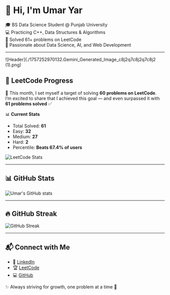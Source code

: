# 👋 Hi, I'm Umar Yar  

🎓 BS Data Science Student @ Punjab University  
💻 Practicing C++, Data Structures & Algorithms  
🚀 Solved 61+ problems on LeetCode  
🌟 Passionate about Data Science, AI, and Web Development  

---

![Header](./1757252970132.Gemini_Generated_Image_c8j2q7c8j2q7c8j2 (1).png)

## 🚀 LeetCode Progress  

🌟 This month, I set myself a target of solving **60 problems on LeetCode**.  
I’m excited to share that I achieved this goal — and even surpassed it with **61 problems solved** ✅  

📊 **Current Stats**  
- Total Solved: **61**  
- Easy: **32**  
- Medium: **27**  
- Hard: **2**  
- Percentile: **Beats 67.4% of users**

![LeetCode Stats](https://leetcard.jacoblin.cool/hyxk412IG6?theme=dark&font=JetBrains%20Mono)

---

## 📊 GitHub Stats  

![Umar's GitHub stats](https://github-readme-stats.vercel.app/api?username=Umar123-git&show_icons=true&theme=dark)  

---

## 🔥 GitHub Streak  

![GitHub Streak](https://streak-stats.demolab.com/?user=Umar123-git&theme=dark)  

---

## 📬 Connect with Me  

- 💼 [LinkedIn](https://www.linkedin.com/in/umar-shafiq-99035a353/)  
- 🏆 [LeetCode](https://leetcode.com/u/hyxk412IG6/)  
- 💻 [GitHub](https://github.com/Umar123-git)  

✨ Always striving for growth, one problem at a time 🚀
